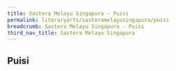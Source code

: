 ```yaml
---
title: Sastera Melayu Singapura - Puisi
permalink: literaryarts/sasteramelayusingapura/puisi
breadcrumb: Sastera Melayu Singapura - Puisi
third_nav_title: Sastera Melayu Singapura
---
```


## **Puisi**